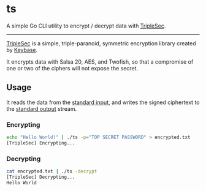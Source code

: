 # ts

A simple Go CLI utility to encrypt / decrypt data with [TripleSec][ts].

---

[TripleSec][ts] is a simple, triple-paranoid, symmetric encryption library created by [Keybase][keybase].

It encrypts data with Salsa 20, AES, and Twofish, so that a compromise of one or two of the ciphers will not expose the secret.


## Usage

It reads the data from the [standard input][stdst], and writes the signed ciphertext to the [standard output][stdst] stream.

### Encrypting

```bash
echo "Hello World!" | ./ts -p="TOP SECRET PASSWORD" > encrypted.txt
[TripleSec] Encrypting...
```

### Decrypting

```bash
cat encrypted.txt | ./ts -decrypt
[TripleSec] Decrypting...
Hello World
```


[ts]: https://keybase.io/triplesec/
[keybase]: https://keybase.io
[stdst]: https://en.wikipedia.org/wiki/Standard_streams